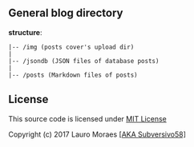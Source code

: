 ## General blog directory

**structure**:


```none
|-- /img (posts cover's upload dir)
|
|-- /jsondb (JSON files of database posts)
|
|-- /posts (Markdown files of posts)

```

## License

This source code is licensed under [MIT License](https://github.com/subversivo58/subversivo58.github.io/blob/master/LICENSE)

Copyright (c) 2017 Lauro Moraes [[AKA Subversivo58]](https://github.com/subversivo58)
